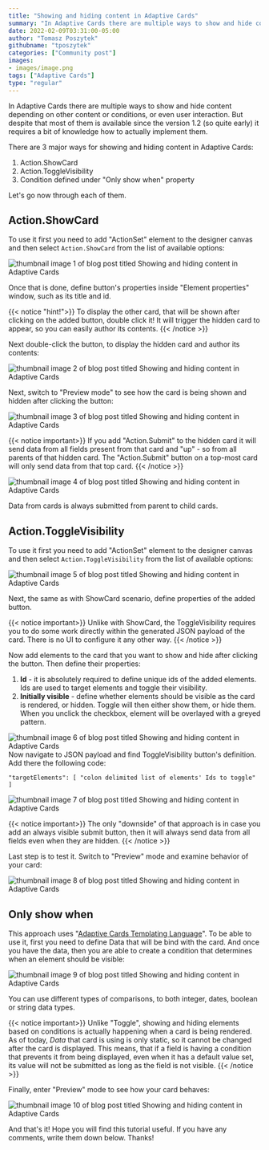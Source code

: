 ```yaml
---
title: "Showing and hiding content in Adaptive Cards"
summary: "In Adaptive Cards there are multiple ways to show and hide content depending on other content or conditions, or even user interaction. But despite that most of them is available since the version 1.2 (so quite early) it requires a bit of knowledge how to actually implement them."
date: 2022-02-09T03:31:00-05:00
author: "Tomasz Poszytek"
githubname: "tposzytek"
categories: ["Community post"]
images:
- images/image.png
tags: ["Adaptive Cards"]
type: "regular"
---
```


In Adaptive Cards there are multiple ways to show and hide content depending on other content or conditions, or even user interaction. But despite that most of them is available since the version 1.2 (so quite early) it requires a bit of knowledge how to actually implement them.

There are 3 major ways for showing and hiding content in Adaptive Cards:

1.  Action.ShowCard
2.  Action.ToggleVisibility
3.  Condition defined under "Only show when" property

Let's go now through each of them.

## Action.ShowCard

To use it first you need to add "ActionSet" element to the designer canvas and then select `Action.ShowCard` from the list of available options:

![thumbnail image 1 of blog post titled Showing and hiding content in Adaptive Cards](images/image.png)

Once that is done, define button's properties inside "Element properties" window, such as its title and id.

{{< notice "hint!">}}
To display the other card, that will be shown after clicking on the added button, double click it! It will trigger the hidden card to appear, so you can easily author its contents.
{{< /notice >}}

Next double-click the button, to display the hidden card and author its contents:

![thumbnail image 2 of blog post titled Showing and hiding content in Adaptive Cards](images/image-1.png)

Next, switch to "Preview mode" to see how the card is being shown and hidden after clicking the button:

![thumbnail image 3 of blog post titled Showing and hiding content in Adaptive Cards](images/image-2-1536x336.png)

{{< notice important>}}
If you add "Action.Submit" to the hidden card it will send data from all fields present from that card and "up" - so from all parents of that hidden card. The "Action.Submit" button on a top-most card will only send data from that top card.
{{< /notice >}}

![thumbnail image 4 of blog post titled Showing and hiding content in Adaptive Cards](images/E89C8BF5-4397-4694-944C-A7FBA7D86288.gif)

Data from cards is always submitted from parent to child cards.

## Action.ToggleVisibility

To use it first you need to add "ActionSet" element to the designer canvas and then select `Action.ToggleVisibility` from the list of available options:

![thumbnail image 5 of blog post titled Showing and hiding content in Adaptive Cards](images/image-3.png)

Next, the same as with ShowCard scenario, define properties of the added button.

{{< notice important>}}
Unlike with ShowCard, the ToggleVisibility requires you to do some work directly within the generated JSON payload of the card. There is no UI to configure it any other way.
{{< /notice >}}

Now add elements to the card that you want to show and hide after clicking the button. Then define their properties:

1.  **Id** \- it is absolutely required to define unique ids of the added elements. Ids are used to target elements and toggle their visibility.
2.  **Initially visible** \- define whether elements should be visible as the card is rendered, or hidden. Toggle will then either show them, or hide them. When you unclick the checkbox, element will be overlayed with a greyed pattern.

![thumbnail image 6 of blog post titled Showing and hiding content in Adaptive Cards](images/image-4-1536x397.png)
Now navigate to JSON payload and find ToggleVisibility button's definition. Add there the following code:

`"targetElements": [ "colon delimited list of elements' Ids to toggle" ]`

![thumbnail image 7 of blog post titled Showing and hiding content in Adaptive Cards](images/image-5-1536x701.png)

{{< notice important>}}
The only "downside" of that approach is in case you add an always visible submit button, then it will always send data from all fields even when they are hidden.
{{< /notice >}}

Last step is to test it. Switch to "Preview" mode and examine behavior of your card:

![thumbnail image 8 of blog post titled Showing and hiding content in Adaptive Cards](images/3F6CAEA8-5B83-47D1-A35D-98704C2C206C.gif)

## Only show when

This approach uses "[Adaptive Cards Templating Language](https://docs.microsoft.com/adaptive-cards/templating/language)". To be able to use it, first you need to define Data that will be bind with the card. And once you have the data, then you are able to create a condition that determines when an element should be visible:

![thumbnail image 9 of blog post titled Showing and hiding content in Adaptive Cards](images/image-6-1536x478.png)

You can use different types of comparisons, to both integer, dates, boolean or string data types.

{{< notice important>}}
 Unlike "Toggle", showing and hiding elements based on conditions is actually happening when a card is being rendered. As of today, _Data_ that card is using is only static, so it cannot be changed after the card is displayed. This means, that if a field is having a condition that prevents it from being displayed, even when it has a default value set, its value will not be submitted as long as the field is not visible.
{{< /notice >}}

Finally, enter "Preview" mode to see how your card behaves:

![thumbnail image 10 of blog post titled Showing and hiding content in Adaptive Cards](images/27642CAD-D34E-4EA8-9D10-AE4D0C440503.gif)

And that's it! Hope you will find this tutorial useful. If you have any comments, write them down below. Thanks!
